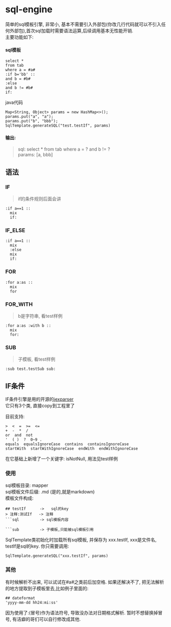 # sql-engine
简单的sql模板引擎, 非常小, 基本不需要引入外部包(你改几行代码就可以不引入任何外部包),首次sql加载时需要语法运算,后续调用基本无性能开销.    
主要功能如下:

#### sql模板
```
select *
from tab
where a = #a#
:if b='bb' ::
and b = #b#
:else
and b != #b#
if:
```
java代码
```
Map<String, Object> params = new HashMap<>();
params.put("a", "a");
params.put("b", "bbb");
SqlTemplate.generateSQL("test.testIf", params)
```
#### 输出:
> sql:  select * from tab where a = ? and b != ?   
params:  [a, bbb]


## 语法
### IF
> if的条件规则后面会讲
```
:if a==1 ::
  mix
  if:
```
### IF_ELSE
```
:if a==1 ::
  mix
  :else
  mix
  if:
```
### FOR
```
:for a:as ::
  mix
  for
```
### FOR_WITH
> b是字符串, 看test样例
```
:for a:as :with b ::
  mix
  for:
```
### SUB
> 子模板, 看test样例
```
:sub test.testSub sub:
```
## IF条件
IF条件引擎是用的开源的[jexparser](https://gitee.com/drinkjava2/jexparser)   
它只有3个类, 直接copy到工程里了

目前支持:
```
>  <  =  >=  <=  
+  -  *  /  
or  and  not  
'  ( )  ?  0~9 . 
equals  equalsIgnoreCase  contains  containsIgnoreCase  
startWith  startWithIgnoreCase  endWith  endWithIgnoreCase
```
在它基础上新增了一个关键字: isNotNull, 用法见test样例

### 使用
sql模板目录: mapper   
sql模板文件后缀: .md  (是的,就是markdown)   
模板文件构成:
```
## testIf      ->   sql的key
> 注释:测试If   -> 注释
```sql         -> sql模板内容

```sub         -> 子模板,只能被sql模板引用

```
SqlTemplate类初始化时加载所有sql模板, 并保存为 xxx.testIf, xxx是文件名, testIf是sql的key.
你只需要调用:
```
SqlTemplate.generateSQL("xxx.testIf", params)
```

### 其他
有时候解析不出来, 可以试试在#a#之类前后加空格.
如果还解决不了, 把无法解析的地方提取到子模板里去,比如例子里面的:
```
## dateformat
'yyyy-mm-dd hh24:mi:ss'
```
因为使用了:(冒号)作为语法符号, 导致没办法对日期格式解析. 暂时不想替换掉冒号, 有洁癖的哥们可以自行修改成其他.
